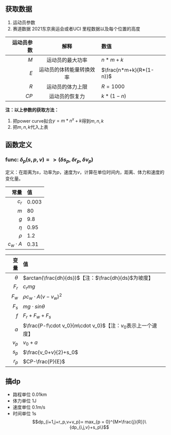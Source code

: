 ## 获取数据
1. 运动员参数
2. 赛道数据 2021东京奥运会或者UCI 里程数据以及每个位置的高度

| 运动员参数 |           解释           | 数值                    |
| ---------: | :----------------------: | :---------------------- |
|        $M$ |     运动员的最大功率     | $n*m+k$                 |
|        $E$ | 运动员的体转能量转换效率 | $\frac{n*m+k}{R*(1-n)}$ |
|        $R$ |     运动员的体力上限     | $R=1000$                |
|       $CP$ |      运动员的恢复力      | $k*(1-n)$               |

**注：以上参数的获取方法：**
1. 把power curve拟合$y=m*n^x+k$得到$m,n,k$
2. 把$m,n,k$代入上表

## 函数定义

### func: $\delta_p(s,p,v)=>(\delta s_p,\delta r_p,\delta v_p)$
定义：在距离为$s$，功率为$p$，速度为$v$，计算在单位时间内，距离、体力和速度的变化量。

|          常量 | 值    |
| ------------: | :---- |
|         $c_r$ | 0.003 |
|           $m$ | 80    |
|           $g$ | 9.8   |
|        $\eta$ | 0.95  |
|        $\rho$ | 1.2   |
| $c_w \cdot A$ | 0.31  |

|     变量 | 值                                                           |
| -------: | :----------------------------------------------------------- |
| $\theta$ | $arctan(\frac{dh}{ds})$【注：$\frac{dh}{ds}$为坡度】         |
|    $F_r$ | $c_rmg$                                                      |
|    $F_w$ | $\rho c_w\cdot A(v-v_w)^2$                                   |
|    $F_s$ | $mg\cdot sin\theta$                                          |
|      $f$ | $F_r+F_w+F_s$                                                |
|      $a$ | $\frac{P-f\cdot v_0}{m\cdot v_0}$【注：$v_0$表示上一个速度】 |
|    $v_p$ | $v_0+a$                                                      |
|    $s_p$ | $\frac{v_0+v}{2}+s_0$                                        |
|    $r_p$ | $CP-\frac{P}{E}$                                             |

## 搞dp
- 路程单位 0.01km 
- 体力单位 1J 
- 速度单位 0.1m/s
- 时间单位 1s
$$dp_{i+1,j+r_p,v+v_p}= max_{p = 0}^{M*\frac{j}{R}}\{dp_{i,j,v}+s_p\}$$